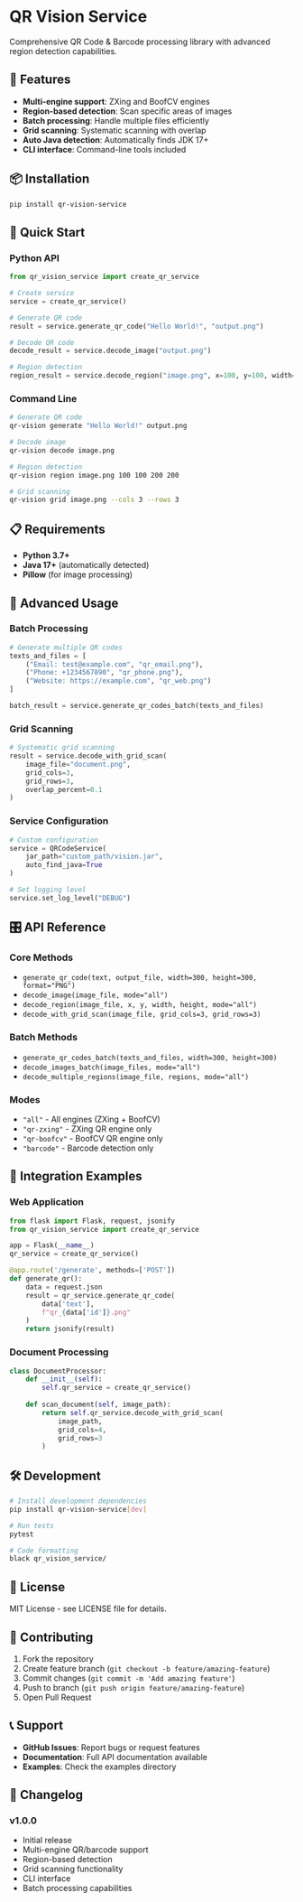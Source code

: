 # QR Vision Service

Comprehensive QR Code & Barcode processing library with advanced region detection capabilities.

## 🚀 Features

- **Multi-engine support**: ZXing and BoofCV engines
- **Region-based detection**: Scan specific areas of images
- **Batch processing**: Handle multiple files efficiently  
- **Grid scanning**: Systematic scanning with overlap
- **Auto Java detection**: Automatically finds JDK 17+
- **CLI interface**: Command-line tools included

## 📦 Installation

```bash
pip install qr-vision-service
```

## 🎯 Quick Start

### Python API

```python
from qr_vision_service import create_qr_service

# Create service
service = create_qr_service()

# Generate QR code
result = service.generate_qr_code("Hello World!", "output.png")

# Decode QR code
decode_result = service.decode_image("output.png")

# Region detection
region_result = service.decode_region("image.png", x=100, y=100, width=200, height=200)
```

### Command Line

```bash
# Generate QR code
qr-vision generate "Hello World!" output.png

# Decode image
qr-vision decode image.png

# Region detection
qr-vision region image.png 100 100 200 200

# Grid scanning
qr-vision grid image.png --cols 3 --rows 3
```

## 📋 Requirements

- **Python 3.7+**
- **Java 17+** (automatically detected)
- **Pillow** (for image processing)

## 🔧 Advanced Usage

### Batch Processing

```python
# Generate multiple QR codes
texts_and_files = [
    ("Email: test@example.com", "qr_email.png"),
    ("Phone: +1234567890", "qr_phone.png"),
    ("Website: https://example.com", "qr_web.png")
]

batch_result = service.generate_qr_codes_batch(texts_and_files)
```

### Grid Scanning

```python
# Systematic grid scanning
result = service.decode_with_grid_scan(
    image_file="document.png",
    grid_cols=3, 
    grid_rows=3,
    overlap_percent=0.1
)
```

### Service Configuration

```python
# Custom configuration
service = QRCodeService(
    jar_path="custom_path/vision.jar",
    auto_find_java=True
)

# Set logging level
service.set_log_level("DEBUG")
```

## 🎛️ API Reference

### Core Methods

- `generate_qr_code(text, output_file, width=300, height=300, format="PNG")`
- `decode_image(image_file, mode="all")`
- `decode_region(image_file, x, y, width, height, mode="all")`
- `decode_with_grid_scan(image_file, grid_cols=3, grid_rows=3)`

### Batch Methods

- `generate_qr_codes_batch(texts_and_files, width=300, height=300)`
- `decode_images_batch(image_files, mode="all")`
- `decode_multiple_regions(image_file, regions, mode="all")`

### Modes

- `"all"` - All engines (ZXing + BoofCV)
- `"qr-zxing"` - ZXing QR engine only
- `"qr-boofcv"` - BoofCV QR engine only
- `"barcode"` - Barcode detection only

## 🏢 Integration Examples

### Web Application

```python
from flask import Flask, request, jsonify
from qr_vision_service import create_qr_service

app = Flask(__name__)
qr_service = create_qr_service()

@app.route('/generate', methods=['POST'])
def generate_qr():
    data = request.json
    result = qr_service.generate_qr_code(
        data['text'], 
        f"qr_{data['id']}.png"
    )
    return jsonify(result)
```

### Document Processing

```python
class DocumentProcessor:
    def __init__(self):
        self.qr_service = create_qr_service()
    
    def scan_document(self, image_path):
        return self.qr_service.decode_with_grid_scan(
            image_path, 
            grid_cols=4, 
            grid_rows=3
        )
```

## 🛠️ Development

```bash
# Install development dependencies
pip install qr-vision-service[dev]

# Run tests
pytest

# Code formatting
black qr_vision_service/
```

## 📄 License

MIT License - see LICENSE file for details.

## 🤝 Contributing

1. Fork the repository
2. Create feature branch (`git checkout -b feature/amazing-feature`)
3. Commit changes (`git commit -m 'Add amazing feature'`)
4. Push to branch (`git push origin feature/amazing-feature`)
5. Open Pull Request

## 📞 Support

- **GitHub Issues**: Report bugs or request features
- **Documentation**: Full API documentation available
- **Examples**: Check the examples directory

## 🔄 Changelog

### v1.0.0
- Initial release
- Multi-engine QR/barcode support
- Region-based detection
- Grid scanning functionality
- CLI interface
- Batch processing capabilities
